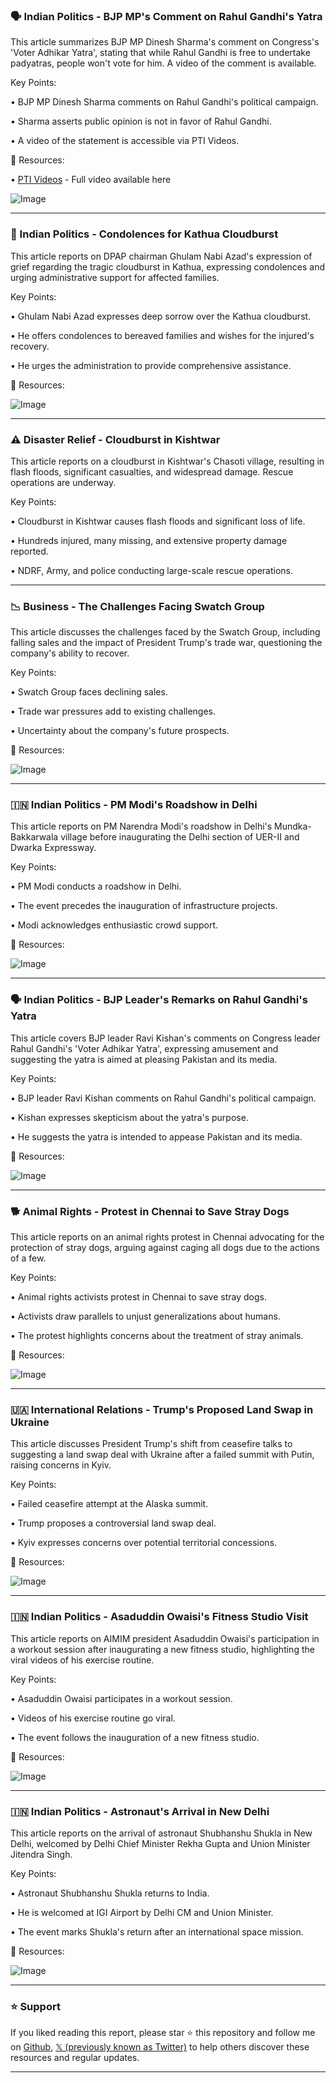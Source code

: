 ### 🗣️ Indian Politics - BJP MP's Comment on Rahul Gandhi's Yatra

This article summarizes BJP MP Dinesh Sharma's comment on Congress's 'Voter Adhikar Yatra', stating that while Rahul Gandhi is free to undertake padyatras, people won't vote for him.  A video of the comment is available.

Key Points:

• BJP MP Dinesh Sharma comments on Rahul Gandhi's political campaign.

• Sharma asserts public opinion is not in favor of Rahul Gandhi.

•  A video of the statement is accessible via PTI Videos.


🔗 Resources:

• [PTI Videos](http://ptivideos.com) - Full video available here

![Image](https://pbs.twimg.com/amplify_video_thumb/1956988913911828480/img/kwqgdprT5dH6eb5x.jpg)


---

### 📰 Indian Politics - Condolences for Kathua Cloudburst

This article reports on DPAP chairman Ghulam Nabi Azad's expression of grief regarding the tragic cloudburst in Kathua, expressing condolences and urging administrative support for affected families.

Key Points:

•  Ghulam Nabi Azad expresses deep sorrow over the Kathua cloudburst.

•  He offers condolences to bereaved families and wishes for the injured's recovery.

•  He urges the administration to provide comprehensive assistance.


🔗 Resources:

![Image](https://pbs.twimg.com/media/GyifQc-agAAzoVm?format=png&name=small)


---

### ⚠️ Disaster Relief - Cloudburst in Kishtwar

This article reports on a cloudburst in Kishtwar's Chasoti village, resulting in flash floods, significant casualties, and widespread damage.  Rescue operations are underway.

Key Points:

• Cloudburst in Kishtwar causes flash floods and significant loss of life.

• Hundreds injured, many missing, and extensive property damage reported.

• NDRF, Army, and police conducting large-scale rescue operations.


---

### 📉 Business - The Challenges Facing Swatch Group

This article discusses the challenges faced by the Swatch Group, including falling sales and the impact of President Trump's trade war, questioning the company's ability to recover.

Key Points:

• Swatch Group faces declining sales.

•  Trade war pressures add to existing challenges.

• Uncertainty about the company's future prospects.


🔗 Resources:

![Image](https://pbs.twimg.com/media/Gyie3XEXAAA1Y6S.jpg)


---

### 🇮🇳 Indian Politics - PM Modi's Roadshow in Delhi

This article reports on PM Narendra Modi's roadshow in Delhi's Mundka-Bakkarwala village before inaugurating the Delhi section of UER-II and Dwarka Expressway.

Key Points:

• PM Modi conducts a roadshow in Delhi.

•  The event precedes the inauguration of infrastructure projects.

•  Modi acknowledges enthusiastic crowd support.


🔗 Resources:

![Image](https://pbs.twimg.com/amplify_video_thumb/1956980016413360129/img/yq8G2MwJx9x3fpNp.jpg)


---

### 🗣️ Indian Politics - BJP Leader's Remarks on Rahul Gandhi's Yatra

This article covers BJP leader Ravi Kishan's comments on Congress leader Rahul Gandhi's 'Voter Adhikar Yatra', expressing amusement and suggesting the yatra is aimed at pleasing Pakistan and its media.

Key Points:

•  BJP leader Ravi Kishan comments on Rahul Gandhi's political campaign.

• Kishan expresses skepticism about the yatra's purpose.

• He suggests the yatra is intended to appease Pakistan and its media.


🔗 Resources:

![Image](https://pbs.twimg.com/amplify_video_thumb/1956980213285527553/img/Llx21qAP9oQUrdeL.jpg)


---

### 🐕 Animal Rights - Protest in Chennai to Save Stray Dogs

This article reports on an animal rights protest in Chennai advocating for the protection of stray dogs, arguing against caging all dogs due to the actions of a few.

Key Points:

•  Animal rights activists protest in Chennai to save stray dogs.

• Activists draw parallels to unjust generalizations about humans.

• The protest highlights concerns about the treatment of stray animals.


🔗 Resources:

![Image](https://pbs.twimg.com/media/GyiRvjGW4AA-lU9.jpg)


---

### 🇺🇦 International Relations - Trump's Proposed Land Swap in Ukraine

This article discusses President Trump's shift from ceasefire talks to suggesting a land swap deal with Ukraine after a failed summit with Putin, raising concerns in Kyiv.

Key Points:

•  Failed ceasefire attempt at the Alaska summit.

• Trump proposes a controversial land swap deal.

•  Kyiv expresses concerns over potential territorial concessions.


🔗 Resources:

![Image](https://pbs.twimg.com/media/GyiLwarbAAAhian?format=jpg&name=small)


---

### 🇮🇳 Indian Politics - Asaduddin Owaisi's Fitness Studio Visit

This article reports on AIMIM president Asaduddin Owaisi's participation in a workout session after inaugurating a new fitness studio, highlighting the viral videos of his exercise routine.

Key Points:

• Asaduddin Owaisi participates in a workout session.

•  Videos of his exercise routine go viral.

•  The event follows the inauguration of a new fitness studio.


🔗 Resources:

![Image](https://pbs.twimg.com/amplify_video_thumb/1956959700471451648/img/HL3hjO5iulJot2rF.jpg)


---

### 🇮🇳 Indian Politics - Astronaut's Arrival in New Delhi

This article reports on the arrival of astronaut Shubhanshu Shukla in New Delhi, welcomed by Delhi Chief Minister Rekha Gupta and Union Minister Jitendra Singh.

Key Points:

• Astronaut Shubhanshu Shukla returns to India.

• He is welcomed at IGI Airport by Delhi CM and Union Minister.

•  The event marks Shukla's return after an international space mission.


🔗 Resources:

![Image](https://pbs.twimg.com/media/Gyh-JlqXAAAWtjZ?format=jpg&name=small)


---

### ⭐️ Support

If you liked reading this report, please star ⭐️ this repository and follow me on [Github](https://github.com/Drix10), [𝕏 (previously known as Twitter)](https://x.com/DRIX_10_) to help others discover these resources and regular updates.

---